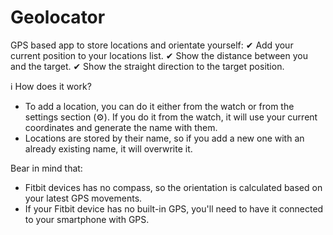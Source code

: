 # Geolocator

GPS based app to store locations and orientate yourself:
✔ Add your current position to your locations list.
✔ Show the distance between you and the target.
✔ Show the straight direction to the target position.

ℹ How does it work?

- To add a location, you can do it either from the watch or from the settings section (⚙). If you do it from the watch, it will use your current coordinates and generate the name with them.
- Locations are stored by their name, so if you add a new one with an already existing name, it will overwrite it.

Bear in mind that:

- Fitbit devices has no compass, so the orientation is calculated based on your latest GPS movements.
- If your Fitbit device has no built-in GPS, you'll need to have it connected to your smartphone with GPS.
